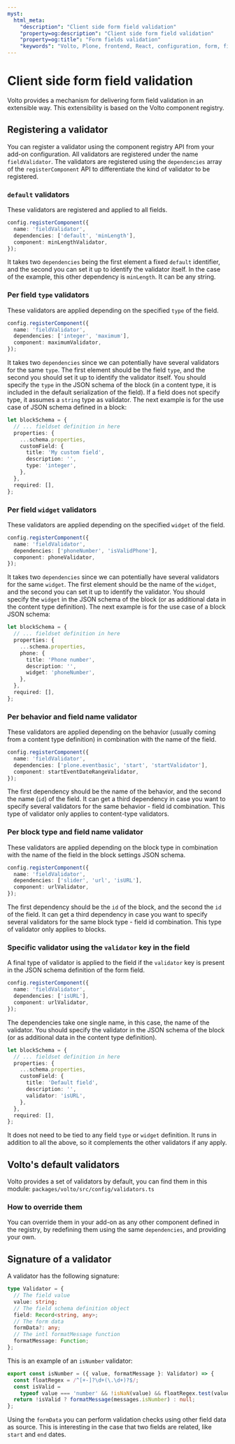 ```yaml
---
myst:
  html_meta:
    "description": "Client side form field validation"
    "property=og:description": "Client side form field validation"
    "property=og:title": "Form fields validation"
    "keywords": "Volto, Plone, frontend, React, configuration, form, fields, validation"
---
```


# Client side form field validation

Volto provides a mechanism for delivering form field validation in an extensible way.
This extensibility is based on the Volto component registry.

## Registering a validator

You can register a validator using the component registry API from your add-on configuration.
All validators are registered under the name `fieldValidator`.
The validators are registered using the `dependencies` array of the `registerComponent` API to differentiate the kind of validator to be registered.

### `default` validators

These validators are registered and applied to all fields.

```ts
config.registerComponent({
  name: 'fieldValidator',
  dependencies: ['default', 'minLength'],
  component: minLengthValidator,
});
```

It takes two `dependencies` being the first element a fixed `default` identifier, and the second you can set it up to identify the validator itself.
In the case of the example, this other dependency is `minLength`.
It can be any string.

### Per field `type` validators

These validators are applied depending on the specified `type` of the field.

```ts
config.registerComponent({
  name: 'fieldValidator',
  dependencies: ['integer', 'maximum'],
  component: maximumValidator,
});
```

It takes two `dependencies` since we can potentially have several validators for the same `type`.
The first element should be the field `type`, and the second you should set it up to identify the validator itself.
You should specify the `type` in the JSON schema of the block (in a content type, it is included in the default serialization of the field).
If a field does not specify type, it assumes a `string` type as validator.
The next example is for the use case of JSON schema defined in a block:

```ts
let blockSchema = {
  // ... fieldset definition in here
  properties: {
    ...schema.properties,
    customField: {
      title: 'My custom field',
      description: '',
      type: 'integer',
    },
  },
  required: [],
};
```

### Per field `widget` validators

These validators are applied depending on the specified `widget` of the field.

```ts
config.registerComponent({
  name: 'fieldValidator',
  dependencies: ['phoneNumber', 'isValidPhone'],
  component: phoneValidator,
});
```

It takes two `dependencies` since we can potentially have several validators for the same `widget`.
The first element should be the name of the `widget`, and the second you can set it up to identify the validator.
You should specify the `widget` in the JSON schema of the block (or as additional data in the content type definition).
The next example is for the use case of a block JSON schema:

```ts
let blockSchema = {
  // ... fieldset definition in here
  properties: {
    ...schema.properties,
    phone: {
      title: 'Phone number',
      description: '',
      widget: 'phoneNumber',
    },
  },
  required: [],
};
```

### Per behavior and field name validator

These validators are applied depending on the behavior (usually coming from a content type definition) in combination with the name of the field.

```ts
config.registerComponent({
  name: 'fieldValidator',
  dependencies: ['plone.eventbasic', 'start', 'startValidator'],
  component: startEventDateRangeValidator,
});
```

The first dependency should be the name of the behavior, and the second the name (`id`) of the field.
It can get a third dependency in case you want to specify several validators for the same behavior - field id combination.
This type of validator only applies to content-type validators.

### Per block type and field name validator

These validators are applied depending on the block type in combination with the name of the field in the block settings JSON schema.

```ts
config.registerComponent({
  name: 'fieldValidator',
  dependencies: ['slider', 'url', 'isURL'],
  component: urlValidator,
});
```

The first dependency should be the `id` of the block, and the second the `id` of the field.
It can get a third dependency in case you want to specify several validators for the same block type - field id combination.
This type of validator only applies to blocks.

### Specific validator using the `validator` key in the field

A final type of validator is applied to the field if the `validator` key is present in the JSON schema definition of the form field.

```ts
config.registerComponent({
  name: 'fieldValidator',
  dependencies: ['isURL'],
  component: urlValidator,
});
```

The dependencies take one single name, in this case, the name of the validator.
You should specify the validator in the JSON schema of the block (or as additional data in the content type definition).

```ts
let blockSchema = {
  // ... fieldset definition in here
  properties: {
    ...schema.properties,
    customField: {
      title: 'Default field',
      description: '',
      validator: 'isURL',
    },
  },
  required: [],
};
```

It does not need to be tied to any field `type` or `widget` definition.
It runs in addition to all the above, so it complements the other validators if any apply.

## Volto's default validators

Volto provides a set of validators by default, you can find them in this module: `packages/volto/src/config/validators.ts`

### How to override them

You can override them in your add-on as any other component defined in the registry, by redefining them using the same `dependencies`, and providing your own.

## Signature of a validator

A validator has the following signature:

```ts
type Validator = {
  // The field value
  value: string;
  // The field schema definition object
  field: Record<string, any>;
  // The form data
  formData?: any;
  // The intl formatMessage function
  formatMessage: Function;
};
```

This is an example of an `isNumber` validator:

```ts
export const isNumber = ({ value, formatMessage }: Validator) => {
  const floatRegex = /^[+-]?\d+(\.\d+)?$/;
  const isValid =
    typeof value === 'number' && !isNaN(value) && floatRegex.test(value);
  return !isValid ? formatMessage(messages.isNumber) : null;
};
```

Using the `formData` you can perform validation checks using other field data as source.
This is interesting in the case that two fields are related, like `start` and `end` dates.
